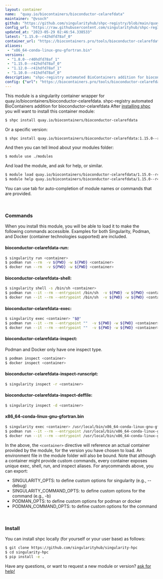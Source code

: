 ```yaml
---
layout: container
name:  "quay.io/biocontainers/bioconductor-celarefdata"
maintainer: "@vsoch"
github: "https://github.com/singularityhub/shpc-registry/blob/main/quay.io/biocontainers/bioconductor-celarefdata/container.yaml"
config_url: "https://raw.githubusercontent.com/singularityhub/shpc-registry/main/quay.io/biocontainers/bioconductor-celarefdata/container.yaml"
updated_at: "2023-05-29 02:46:54.338533"
latest: "1.15.0--r42hdfd78af_0"
container_url: "https://biocontainers.pro/tools/bioconductor-celarefdata"
aliases:
 - "x86_64-conda-linux-gnu-gfortran.bin"
versions:
 - "1.8.0--r40hdfd78af_1"
 - "1.15.0--r42hdfd78af_0"
 - "1.12.0--r41hdfd78af_1"
 - "1.10.0--r41hdfd78af_0"
description: "shpc-registry automated BioContainers addition for bioconductor-celarefdata"
config: {"url": "https://biocontainers.pro/tools/bioconductor-celarefdata", "maintainer": "@vsoch", "description": "shpc-registry automated BioContainers addition for bioconductor-celarefdata", "latest": {"1.15.0--r42hdfd78af_0": "sha256:5b97d1ba0c5e65effc286ff43faeebdf622c401041d9282656e397e032c025e3"}, "tags": {"1.8.0--r40hdfd78af_1": "sha256:f839a2f6cfff34b5532027f010aadcfc2bc67c542cf0726cf280d1d0dfc3114e", "1.15.0--r42hdfd78af_0": "sha256:5b97d1ba0c5e65effc286ff43faeebdf622c401041d9282656e397e032c025e3", "1.12.0--r41hdfd78af_1": "sha256:9af9b6c2f423f8c18add71f549511edbafadc86411791dac0643bf4698245cc1", "1.10.0--r41hdfd78af_0": "sha256:d9989dccf9279ed7e1bd52617caa97e451c6289d6a6b7589c65e4086598392ba"}, "docker": "quay.io/biocontainers/bioconductor-celarefdata", "aliases": {"x86_64-conda-linux-gnu-gfortran.bin": "/usr/local/bin/x86_64-conda-linux-gnu-gfortran.bin"}}
---
```


This module is a singularity container wrapper for quay.io/biocontainers/bioconductor-celarefdata.
shpc-registry automated BioContainers addition for bioconductor-celarefdata
After [installing shpc](#install) you will want to install this container module:


```bash
$ shpc install quay.io/biocontainers/bioconductor-celarefdata
```

Or a specific version:

```bash
$ shpc install quay.io/biocontainers/bioconductor-celarefdata:1.15.0--r42hdfd78af_0
```

And then you can tell lmod about your modules folder:

```bash
$ module use ./modules
```

And load the module, and ask for help, or similar.

```bash
$ module load quay.io/biocontainers/bioconductor-celarefdata/1.15.0--r42hdfd78af_0
$ module help quay.io/biocontainers/bioconductor-celarefdata/1.15.0--r42hdfd78af_0
```

You can use tab for auto-completion of module names or commands that are provided.

<br>

### Commands

When you install this module, you will be able to load it to make the following commands accessible.
Examples for both Singularity, Podman, and Docker (container technologies supported) are included.

#### bioconductor-celarefdata-run:

```bash
$ singularity run <container>
$ podman run --rm  -v ${PWD} -w ${PWD} <container>
$ docker run --rm  -v ${PWD} -w ${PWD} <container>
```

#### bioconductor-celarefdata-shell:

```bash
$ singularity shell -s /bin/sh <container>
$ podman run --it --rm --entrypoint /bin/sh  -v ${PWD} -w ${PWD} <container>
$ docker run --it --rm --entrypoint /bin/sh  -v ${PWD} -w ${PWD} <container>
```

#### bioconductor-celarefdata-exec:

```bash
$ singularity exec <container> "$@"
$ podman run --it --rm --entrypoint ""  -v ${PWD} -w ${PWD} <container> "$@"
$ docker run --it --rm --entrypoint ""  -v ${PWD} -w ${PWD} <container> "$@"
```

#### bioconductor-celarefdata-inspect:

Podman and Docker only have one inspect type.

```bash
$ podman inspect <container>
$ docker inspect <container>
```

#### bioconductor-celarefdata-inspect-runscript:

```bash
$ singularity inspect -r <container>
```

#### bioconductor-celarefdata-inspect-deffile:

```bash
$ singularity inspect -d <container>
```


#### x86_64-conda-linux-gnu-gfortran.bin

```bash
$ singularity exec <container> /usr/local/bin/x86_64-conda-linux-gnu-gfortran.bin
$ podman run --it --rm --entrypoint /usr/local/bin/x86_64-conda-linux-gnu-gfortran.bin   -v ${PWD} -w ${PWD} <container> -c " $@"
$ docker run --it --rm --entrypoint /usr/local/bin/x86_64-conda-linux-gnu-gfortran.bin   -v ${PWD} -w ${PWD} <container> -c " $@"
```



In the above, the `<container>` directive will reference an actual container provided
by the module, for the version you have chosen to load. An environment file in the
module folder will also be bound. Note that although a container
might provide custom commands, every container exposes unique exec, shell, run, and
inspect aliases. For anycommands above, you can export:

 - SINGULARITY_OPTS: to define custom options for singularity (e.g., --debug)
 - SINGULARITY_COMMAND_OPTS: to define custom options for the command (e.g., -b)
 - PODMAN_OPTS: to define custom options for podman or docker
 - PODMAN_COMMAND_OPTS: to define custom options for the command

<br>

### Install

You can install shpc locally (for yourself or your user base) as follows:

```bash
$ git clone https://github.com/singularityhub/singularity-hpc
$ cd singularity-hpc
$ pip install -e .
```

Have any questions, or want to request a new module or version? [ask for help!](https://github.com/singularityhub/singularity-hpc/issues)